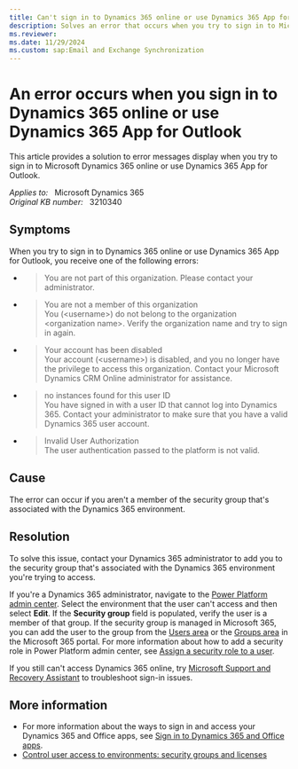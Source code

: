 ```yaml
---
title: Can't sign in to Dynamics 365 online or use Dynamics 365 App for Outlook
description: Solves an error that occurs when you try to sign in to Microsoft Dynamics 365 online or use Dynamics 365 App for Outlook.
ms.reviewer: 
ms.date: 11/29/2024
ms.custom: sap:Email and Exchange Synchronization
---
```

# An error occurs when you sign in to Dynamics 365 online or use Dynamics 365 App for Outlook

This article provides a solution to error messages display when you try to sign in to Microsoft Dynamics 365 online or use Dynamics 365 App for Outlook.

_Applies to:_ &nbsp; Microsoft Dynamics 365  
_Original KB number:_ &nbsp; 3210340

## Symptoms

When you try to sign in to Dynamics 365 online or use Dynamics 365 App for Outlook, you receive one of the following errors:

- > You are not part of this organization. Please contact your administrator.

- > You are not a member of this organization  
  > You (\<username>) do not belong to the organization \<organization name>. Verify the organization name and try to sign in again.

- > Your account has been disabled  
  > Your account (\<username>) is disabled, and you no longer have the privilege to access this organization. Contact your Microsoft Dynamics CRM Online administrator for assistance.

- > no instances found for this user ID  
  > You have signed in with a user ID that cannot log into Dynamics 365. Contact your administrator to make sure that you have a valid Dynamics 365 user account.

- > Invalid User Authorization  
  > The user authentication passed to the platform is not valid.

## Cause

The error can occur if you aren't a member of the security group that's associated with the Dynamics 365 environment.

## Resolution

To solve this issue, contact your Dynamics 365 administrator to add you to the security group that's associated with the Dynamics 365 environment you're trying to access.

If you're a Dynamics 365 administrator, navigate to the [Power Platform admin center](https://admin.powerplatform.microsoft.com/). Select the environment that the user can't access and then select **Edit**. If the **Security group** field is populated, verify the user is a member of that group. If the security group is managed in Microsoft 365, you can add the user to the group from the [Users area](https://portal.office.com/adminportal/home#/users) or the [Groups area](https://portal.office.com/adminportal/home#/groups) in the Microsoft 365 portal. For more information about how to add a security role in Power Platform admin center, see [Assign a security role to a user](/power-platform/admin/assign-security-roles).

If you still can't access Dynamics 365 online, try [Microsoft Support and Recovery Assistant](/outlook/troubleshoot/performance/how-to-scan-outlook-by-using-microsoft-support-and-recovery-assistant) to troubleshoot sign-in issues.

## More information

- For more information about the ways to sign in and access your Dynamics 365 and Office apps, see [Sign in to Dynamics 365 and Office apps](/power-platform/admin/sign-in-office-365-apps).
- [Control user access to environments: security groups and licenses](/power-platform/admin/control-user-access)

